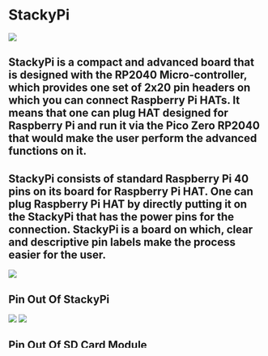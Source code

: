 # StackyPi
<img src= "https://github.com/sbcshop/StackyPi/blob/main/images/capture.JPG" />

## StackyPi is a compact and advanced board that is designed with the RP2040 Micro-controller, which provides one set of 2x20 pin headers on which you can connect Raspberry Pi HATs. It means that one can plug HAT designed for Raspberry Pi and run it via the Pico Zero RP2040 that would make the user perform the advanced functions on it.

## StackyPi consists of standard Raspberry Pi 40 pins on its board for Raspberry Pi HAT. One can plug Raspberry Pi HAT by directly putting it on the StackyPi that has the power pins for the connection. StackyPi is a board on which, clear and descriptive pin labels make the process easier for the user.

<img src= "https://github.com/sbcshop/StackyPi/blob/main/images/img4.png" />

## Pin Out Of StackyPi
<img src= "https://github.com/sbcshop/StackyPi/blob/main/images/img6.png" />
<img src= "https://github.com/sbcshop/StackyPi/blob/main/images/img.JPG" />

## Pin Out Of SD Card Module
<img src= "https://github.com/sbcshop/StackyPi/blob/main/images/img1.JPG" />

## There are various folder you see:-
  * **lcd_display_1.3_inch** - this folder have two files
    * **1._3_lcd_display.p**y - demo code of 1.3 lcd display
    * **firmware.uf2** - This is the firmware of lcd display.press boot button then plug usb to pc then release button ,you need to drag and drop the firmware to stackypi 
  * **lora_home_automation** -  this folder have one file
    * **homeautomation.py** - Run this file to control home appliances
  * **lora_receiver** - this folder have two files
    * **lora_receiver.py** - receiver code
    * **firmware.uf2** -  lcd display firmware
  * **pi_relay6** - this folder have one file
    * **6_channnel_relay.py** - Run this file to control relay
  * **relay4_zero** - this folder have one file
    * **relay_4_zero.py** - Run this file to control relay zero
  * **rfid_hat** - this folder have two files
    * **rfid_hat.py** - Run this file to read rfid cards
    * **ssd1306.py** - this is the library of oled display, save this file to stackypi 
  * **round_lcd_1.28_hat** - this folder have two files
    * **round_lcd_1_28.py** - demo code of 1.28 round lcd display
    * **firmware.uf2** - This is the firmware of round lcd display, drag and drop the firmware to stackypi 
  * **sd_card** - this folder have three files
    * **sdcard.py** - This is the library of sdcard onboard sd card module, save this file to stackypi 
    * **firmware.uf2** - This is the firmware of round lcd display, drag and drop the firmware to stackypi
    * **main.py** - you need to run this file to read/write sd card
  * **led_cube** - inside this folder there is a file name "led_cube.py",run this file before this mount picube on the StackyPi
  




